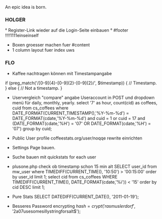 An epic idea is born.



### HOLGER ###################################

° Register-Link wieder auf die Login-Seite einbauen
° #footer !!!!1111einseinself
* Boxen groesser machen fuer #content
* 1 column layout fuer index uws

### FLO ######################################

* Kaffee nachtragen können mit Timestampangabe

if (preg_match('/[0-9]{4}-[0-9]{2}-[0-9]{2}/', $timestamp)) 
{
      // Timestamp.
} 
else 
{
      // Not a timestamp.
}

* Uservergleich "compare" angabe Useraccount in POST und dropdown menü 
für daily, monthly, yearly. 
select '7' as hour, count(cid) as coffees, cuid  from cs_coffees where
DATE_FORMAT(CURRENT_TIMESTAMP(),'%Y-%m-%d') = DATE_FORMAT(cdate,'%Y-%m-%d') and
cuid = 1 or cuid = 17 and (DATE_FORMAT(cdate,'%H') = '07' OR
DATE_FORMAT(cdate,'%H') = '07')  group by cuid;

* Public User profile coffeestats.org/user/noqqe rewrite einrichten


* Settings Page bauen. 

* Suche bauen mit quickstats for each user

* plusone.php check ob timestamp schon 15 min alt
 SELECT user_id from mw_user where TIMEDIFF(CURRENT_TIME(), '10:50') >
 '00:15:00' order by user_id limit 1;
 select cid from cs_coffees WHERE TIMEDIFF(CURRENT_TIME(),
 DATE_FORMAT(cdate,'%i')) < '15' order by cid DESC limit 1;

* Pure Stats 
SELECT DATEDIFF(CURRENT_DATE(), '2011-01-19');

* Besseres Password encrypting
$hash = crypt('rasmuslerdorf', '$2a$07$usesomesillystringforsalt$');
